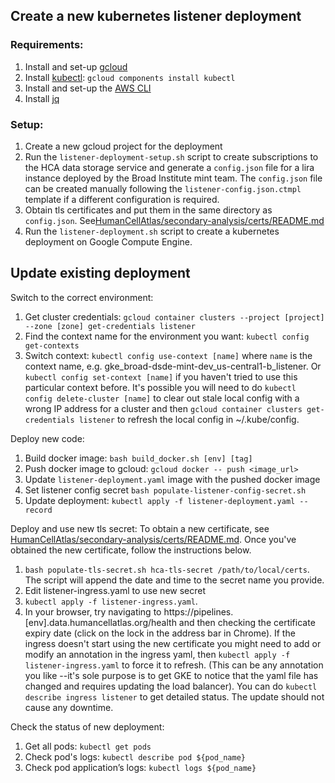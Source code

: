 ## Create a new kubernetes listener deployment

### Requirements:
1. Install and set-up [gcloud](https://cloud.google.com/sdk/)
2. Install [kubectl](https://kubernetes.io/docs/tasks/tools/install-kubectl/): `gcloud components install kubectl`
3. Install and set-up the [AWS CLI](https://docs.aws.amazon.com/cli/latest/userguide/installing.html)
4. Install [jq](https://stedolan.github.io/jq/)

### Setup:
1. Create a new gcloud project for the deployment
2. Run the `listener-deployment-setup.sh` script to create subscriptions to the HCA data storage service and 
   generate a `config.json` file for a lira instance deployed by the Broad Institute mint team. The `config.json` file can
   be created manually following the `listener-config.json.ctmpl` template if a different configuration is required.
3. Obtain tls certificates and put them in the same directory as `config.json`. See[HumanCellAtlas/secondary-analysis/certs/README.md](https://github.com/HumanCellAtlas/secondary-analysis/blob/master/certs/README.md)
4. Run the `listener-deployment.sh` script to create a kubernetes deployment on Google Compute Engine.

## Update existing deployment

Switch to the correct environment:
1. Get cluster credentials: `gcloud container clusters --project [project] --zone [zone] get-credentials listener`
2. Find the context name for the environment you want: `kubectl config get-contexts`
3. Switch context: `kubectl config use-context [name]` where `name` is the context name, e.g. gke_broad-dsde-mint-dev_us-central1-b_listener. Or `kubectl config set-context [name]` if you haven't tried to use this particular context before. It's possible you will need to do `kubectl config delete-cluster [name]` to clear out stale local config with a wrong IP address for a cluster and then `gcloud container clusters get-credentials listener` to refresh the local config in ~/.kube/config.

Deploy new code:
1. Build docker image: `bash build_docker.sh [env] [tag]`
2. Push docker image to gcloud: `gcloud docker -- push <image_url>`
3. Update `listener-deployment.yaml` image with the pushed docker image
4. Set listener config secret `bash populate-listener-config-secret.sh`
5. Update deployment: `kubectl apply -f listener-deployment.yaml --record`

Deploy and use new tls secret:
To obtain a new certificate, see [HumanCellAtlas/secondary-analysis/certs/README.md](https://github.com/HumanCellAtlas/secondary-analysis/blob/master/certs/README.md).
Once you've obtained the new certificate, follow the instructions below.
1. `bash populate-tls-secret.sh hca-tls-secret /path/to/local/certs`. The script will append the date and time to the secret name you provide.
2. Edit listener-ingress.yaml to use new secret
3. `kubectl apply -f listener-ingress.yaml`.
4. In your browser, try navigating to https://pipelines.[env].data.humancellatlas.org/health and then checking the certificate expiry date (click on the lock in the address bar in Chrome). If the ingress doesn't start using the new certificate you might need to add or modify an annotation in the ingress yaml, then `kubectl apply -f listener-ingress.yaml` to force it to refresh. (This can be any annotation you like --it's sole purpose is to get GKE to notice that the yaml file has changed and requires updating the load balancer). You can do `kubectl describe ingress listener` to get detailed status. The update should not cause any downtime.

Check the status of new deployment:
1. Get all pods: `kubectl get pods`
2. Check pod's logs: `kubectl describe pod ${pod_name}`
3. Check pod application’s logs: `kubectl logs ${pod_name}`
